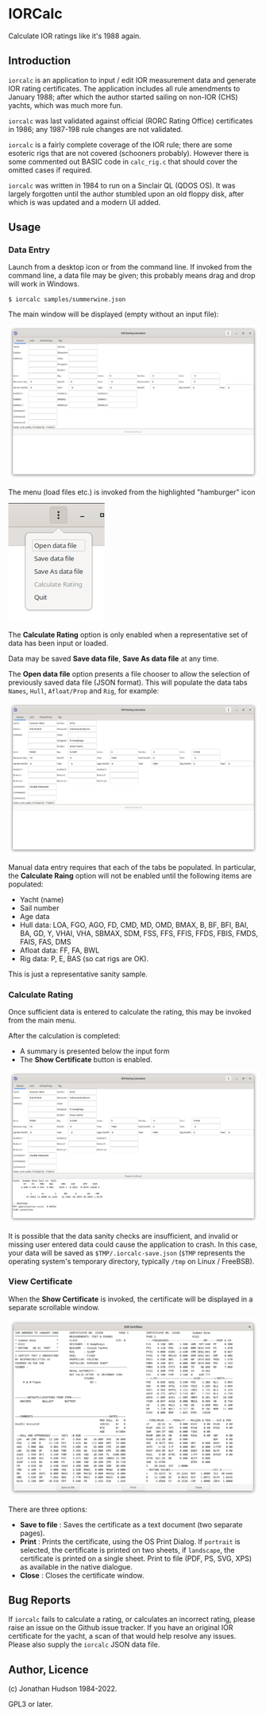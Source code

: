 # IORCalc

Calculate IOR ratings like it's 1988 again.

## Introduction

`iorcalc` is an application to input / edit IOR measurement data and generate IOR rating certificates. The application includes all rule amendments to January 1988; after which the author started sailing on non-IOR (CHS) yachts, which was much more fun.

`iorcalc` was last validated against official (RORC Rating Office) certificates in 1986; any 1987-198 rule changes are not validated.

`iorcalc` is a fairly complete coverage of the IOR rule; there are some esoteric rigs that are not covered (schooners probably). However there is some commented out BASIC code in `calc_rig.c` that should cover the omitted cases if required.

`iorcalc` was written in 1984 to run on a Sinclair QL (QDOS OS). It was largely forgotten until the author stumbled upon an old floppy disk, after which is was updated and a modern UI added.

## Usage

### Data Entry

Launch from a desktop icon or from the command line. If invoked from the command line, a data file may be given; this probably means drag and drop will work in Windows.

```
$ iorcalc samples/summerwine.json
```

The main window will be displayed (empty without an input file):

![mainwindow](assets/iorcalc1.png)

The menu (load files etc.) is invoked from the highlighted "hamburger" icon

![menu](assets/iorcalc2.png)

The **Calculate Rating** option is only enabled when a representative set of data has been input or loaded.

Data may be saved **Save data file**, **Save As data file** at any time.

The **Open data file** option presents a file chooser to allow the selection of previously saved data file (JSON format). This will populate the data tabs `Names`, `Hull`, `Afloat/Prop` and `Rig`, for example:

![menu](assets/iorcalc3.png)

Manual data entry requires that each of the tabs be populated. In particular, the **Calculate Raing** option will not be enabled until the following items are populated:

* Yacht (name)
* Sail number
* Age data
* Hull data: LOA,  FGO, AGO,  FD, CMD, MD, OMD, BMAX, B, BF, BFI, BAI, BA, GD, Y, VHAI, VHA, SBMAX, SDM, FSS, FFS, FFIS, FFDS, FBIS, FMDS, FAIS, FAS, DMS
* Afloat data: FF, FA, BWL
* Rig data: P, E, BAS (so cat rigs are OK).

This is just a representative sanity sample.

### Calculate Rating

Once sufficient data is entered to calculate the rating, this may be invoked from the main menu.

After the calculation is completed:

* A summary is presented below the input form
* The **Show Certificate** button is enabled.

![rating](assets/iorcalc4.png)

It is possible that the data sanity checks are insufficient, and invalid or missing user entered data could cause the application to crash. In this case, your data will be saved as `$TMP/.iorcalc-save.json` (`$TMP` represents the operating system's temporary directory, typically `/tmp` on Linux / FreeBSB).

### View Certificate

When the **Show Certificate** is invoked, the certificate will be displayed in a separate scrollable  window.

![certificate](assets/iorcalc5.png)

There are three options:

* **Save to file** : Saves the certificate as a text document (two separate pages).
* **Print** : Prints the certificate, using the OS Print Dialog. If `portrait` is selected, the certificate is printed on two sheets, if `landscape`, the certificate is printed on a single sheet. Print to file (PDF, PS, SVG, XPS) as available in the native dialogue.
* **Close** : Closes the certificate window.

## Bug Reports

If `iorcalc` fails to calculate a rating, or calculates an incorrect rating, please raise an issue on the Github issue tracker. If you have an original IOR certificate for the yacht, a scan of that would help resolve any issues. Please also supply the `iorcalc` JSON data file.

## Author, Licence

(c) Jonathan Hudson 1984-2022.

GPL3 or later.
